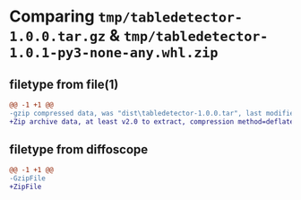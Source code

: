# Comparing `tmp/tabledetector-1.0.0.tar.gz` & `tmp/tabledetector-1.0.1-py3-none-any.whl.zip`

## filetype from file(1)

```diff
@@ -1 +1 @@
-gzip compressed data, was "dist\tabledetector-1.0.0.tar", last modified: Wed May  1 08:28:19 2024, max compression
+Zip archive data, at least v2.0 to extract, compression method=deflate
```

## filetype from diffoscope

```diff
@@ -1 +1 @@
-GzipFile
+ZipFile
```

